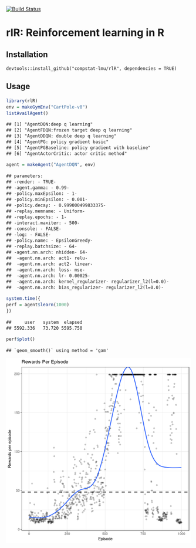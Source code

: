 [![Build Status](https://travis-ci.com/compstat-lmu/rlR.svg?branch=master)](https://travis-ci.com/compstat-lmu/rlR)
# rlR: Reinforcement learning in R

## Installation
```{r}
devtools::install_github("compstat-lmu/rlR", dependencies = TRUE)
```
## Usage

```r
library(rlR)
env = makeGymEnv("CartPole-v0")
listAvailAgent()
```

```
## [1] "AgentDQN:deep q learning"                      
## [2] "AgentFDQN:frozen target deep q learning"       
## [3] "AgentDDQN: double deep q learning"             
## [4] "AgentPG: policy gradient basic"                
## [5] "AgentPGBaseline: policy gradient with baseline"
## [6] "AgentActorCritic: actor critic method"
```



```r
agent = makeAgent("AgentDQN", env)
```

```
## parameters: 
## -render: - TRUE-
## -agent.gamma: - 0.99-
## -policy.maxEpsilon: - 1-
## -policy.minEpsilon: - 0.001-
## -policy.decay: - 0.999000499833375-
## -replay.memname: - Uniform-
## -replay.epochs: - 1-
## -interact.maxiter: - 500-
## -console: - FALSE-
## -log: - FALSE-
## -policy.name: - EpsilonGreedy-
## -replay.batchsize: - 64-
## -agent.nn.arch: nhidden- 64-
##  -agent.nn.arch: act1- relu-
##  -agent.nn.arch: act2- linear-
##  -agent.nn.arch: loss- mse-
##  -agent.nn.arch: lr- 0.00025-
##  -agent.nn.arch: kernel_regularizer- regularizer_l2(l=0.0)-
##  -agent.nn.arch: bias_regularizer- regularizer_l2(l=0.0)-
```

```r
system.time({
perf = agent$learn(1000)
})
```

```
##     user   system  elapsed 
## 5592.336   73.720 5595.750
```

```r
perf$plot()
```

```
## `geom_smooth()` using method = 'gam'
```

![plot of chunk unnamed-chunk-2](inst/figure/dqn.png)


